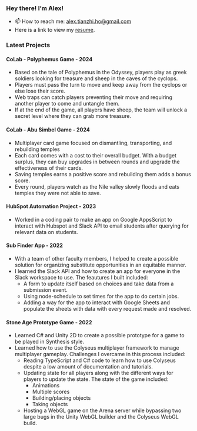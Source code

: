
### Hey there! I’m Alex!
- 📫 How to reach me: alex.tianzhi.ho@gmail.com
- Here is a link to view my [resume](https://docs.google.com/document/d/1QQ-Q12RpEhq6CkfgxSuuoIUJRv_QS0kF/edit?usp=sharing&ouid=109025308323601561631&rtpof=true&sd=true). 

### Latest Projects

#### CoLab - Polyphemus Game - 2024
* Based on the tale of Polyphemus in the Odyssey, players play as greek soldiers looking for treasure and sheep in the caves of the cyclops.
* Players must pass the turn to move and keep away from the cyclops or else lose their score.
* Web traps can catch players preventing their move and requiring another player to come and untangle them.
* If at the end of the game, all players have sheep, the team will unlock a secret level where they can grab more treasure.

#### CoLab - Abu Simbel Game - 2024
* Multiplayer card game focused on dismantling, transporting, and rebuilding temples
* Each card comes with a cost to their overall budget. With a budget surplus, they can buy upgrades in between rounds and upgrade the effectiveness of their cards.
* Saving temples earns a positive score and rebuilding them adds a bonus score.
* Every round, players watch as the Nile valley slowly floods and eats temples they were not able to save. 
  
#### HubSpot Automation Project - 2023
* Worked in a coding pair to make an app on Google AppsScript to interact with Hubspot and Slack API to email students after querying for relevant data on students.
  
#### Sub Finder App - 2022
* With a team of other faculty members, I helped to create a possible solution for organizing substitute opportunities in an equitable manner.
* I learned the Slack API and how to create an app for everyone in the Slack workspace to use. The feautures I built included:
    * A form to update itself based on choices and take data from a submission event.
    * Using node-schedule to set times for the app to do certain jobs.
    * Adding a way for the app to interact with Google Sheets and populate the sheets with data with every request made and resolved. 

#### Stone Age Prototype Game - 2022
* Learned C# and Unity 2D to create a possible prototype for a game to be played in Synthesis style. 
* Learned how to use the Colyseus multiplayer framework to manage multiplayer gameplay. Challenges I overcame in this process included:
   * Reading TypeScript and C# code to learn how to use Colyseus despite a low amount of documentation and tutorials. 
   * Updating state for all players along with the different ways for players to update the state. The state of the game included:
     * Animations
     * Multiple scores
     * Building/placing objects
     * Taking objects
   * Hosting a WebGL game on the Arena server while bypassing two large bugs in the Unity WebGL builder and the Colyseus WebGL build. 
<!---
gurulantern/gurulantern is a ✨ special ✨ repository because its `README.md` (this file) appears on your GitHub profile.
You can click the Preview link to take a look at your changes.
--->
